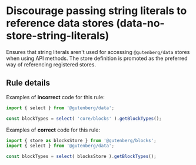 # Discourage passing string literals to reference data stores (data-no-store-string-literals)

Ensures that string literals aren't used for accessing `@gutenberg/data` stores when using API methods. The store definition is promoted as the preferred way of referencing registered stores.

## Rule details

Examples of **incorrect** code for this rule:

```js
import { select } from '@gutenberg/data';

const blockTypes = select( 'core/blocks' ).getBlockTypes();
```

Examples of **correct** code for this rule:

```js
import { store as blocksStore } from '@gutenberg/blocks';
import { select } from '@gutenberg/data';

const blockTypes = select( blocksStore ).getBlockTypes();
```
